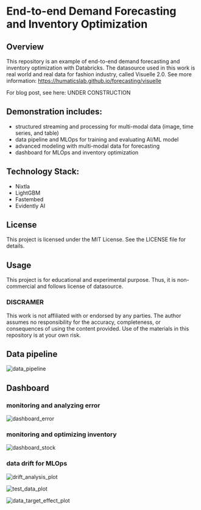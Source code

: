 # End-to-end Demand Forecasting and Inventory Optimization

## Overview
This repository is an example of end-to-end demand forecasting and inventory optimization with Databricks.
The datasource used in this work is real world and real data for fashion industry, called Visuelle 2.0.
See more information: https://humaticslab.github.io/forecasting/visuelle

For blog post, see here: UNDER CONSTRUCTION

## Demonstration includes:
- structured streaming and processing for multi-modal data (image, time series, and table)
- data pipeline and MLOps for training and evaluating AI/ML model
- advanced modeling with multi-modal data for forecasting
- dashboard for MLOps and inventory optimization

## Technology Stack:
- Nixtla
- LightGBM
- Fastembed
- Evidently AI

## License
This project is licensed under the MIT License. See the LICENSE file for details.

## Usage
This project is for educational and experimental purpose. Thus, it is non-commercial and follows license of datasource.

### DISCRAMER
This work is not affiliated with or endorsed by any parties. The author assumes no responsibility for the accuracy, completeness, or consequences of using the content provided. Use of the materials in this repository is at your own risk.

## Data pipeline

![data_pipeline](https://github.com/user-attachments/assets/ce0fcb05-0ac5-44b0-a803-21bdac7acf83)


## Dashboard

### monitoring and analyzing error
![dashboard_error](https://github.com/user-attachments/assets/6b34453a-3ef5-486b-a77d-8b8b3a64ff37)

### monitoring and optimizing inventory
![dashboard_stock](https://github.com/user-attachments/assets/43fb0503-5a7a-4554-9dd8-b4e9fe186f5e)


### data drift for MLOps
![drift_analysis_plot](https://github.com/user-attachments/assets/5e1cbb06-6a07-4b81-8d85-ec19b14da80e)

![test_data_plot](https://github.com/user-attachments/assets/9592da67-8577-4d66-beab-278b232443c6)

![data_target_effect_plot](https://github.com/user-attachments/assets/da7fa308-fed8-4d92-ac7b-e41a5c6d2c2e)
